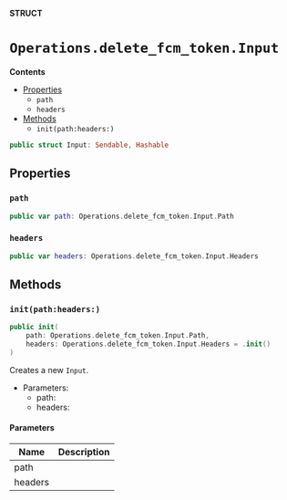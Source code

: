 **STRUCT**

# `Operations.delete_fcm_token.Input`

**Contents**

- [Properties](#properties)
  - `path`
  - `headers`
- [Methods](#methods)
  - `init(path:headers:)`

```swift
public struct Input: Sendable, Hashable
```

## Properties
### `path`

```swift
public var path: Operations.delete_fcm_token.Input.Path
```

### `headers`

```swift
public var headers: Operations.delete_fcm_token.Input.Headers
```

## Methods
### `init(path:headers:)`

```swift
public init(
    path: Operations.delete_fcm_token.Input.Path,
    headers: Operations.delete_fcm_token.Input.Headers = .init()
)
```

Creates a new `Input`.

- Parameters:
  - path:
  - headers:

#### Parameters

| Name | Description |
| ---- | ----------- |
| path |  |
| headers |  |